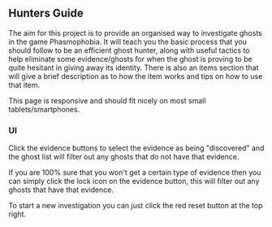 ## Hunters Guide

The aim for this project is to provide an organised way to investigate ghosts in the game Phasmophobia. It will teach you the basic process that you should follow to be an efficient ghost hunter, along with useful tactics to help eliminate some evidence/ghosts for when the ghost is proving to be quite hesitant in giving away its identity.
There is also an items section that will give a brief description as to how the item works and tips on how to use that item.

This page is responsive and should fit nicely on most small tablets/smartphones.

### UI
Click the evidence buttons to select the evidence as being "discovered" and the ghost list will filter out any ghosts that do not have that evidence.

If you are 100% sure that you won't get a certain type of evidence then you can simply click the lock icon on the evidence button, this will filter out any ghosts that have that evidence.

To start a new investigation you can just click the red reset button at the top right.

